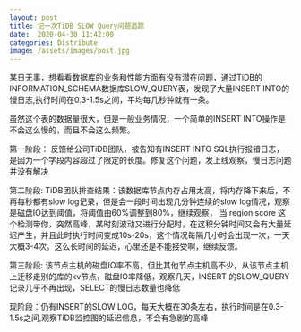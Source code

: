 ```yaml
---
layout: post
title: 记一次TiDB SLOW Query问题追踪
date:  2020-04-30 11:42:00
categories: Distribute
image: /assets/images/post.jpg
---
```


某日无事，想看看数据库的业务和性能方面有没有潜在问题，通过TiDB的INFORMATION_SCHEMA数据库SLOW_QUERY表，发现了大量INSERT INTO的慢日志,执行时间在0.3-1.5s之间，平均每几秒钟就有一条。

虽然这个表的数据量很大，但是一般业务情况，一个简单的INSERT INTO操作是不会这么慢的，而且不会这么频繁。

第一阶段： 反馈给公司TiDB团队，被告知有INSERT INTO SQL执行报错日志，是因为一个字段内容超过了限定的长度。修复这个问题，发上线观察，慢日志问题并没有解决

第二阶段: TiDB团队排查结果：该数据库节点内存占用太高，将内存降下来后，不再每秒都有slow log记录，但是会一段时间出现几分钟连续的slow log情况，观察是磁盘IO达到阈值，将阈值由60%调整到80%，继续观察， 当 region score 这个检测带你，突然高峰，某时刻波动又进行分配时，在这积分钟时间又会有大量延迟产生，并且此时执行时间变成10s-20s，这个情况每隔几小时会出现一次，一天大概3-4次。这么长时间的延迟，心里还是不能接受啊，继续反馈。

第三阶段: 该节点主机的磁盘IO率不高，但比其他节点主机高不少，从该节点主机上迁移走别的库的kv节点，磁盘IO率降低，观察几天，INSERT 的SLOW_QUERY 记录几乎不再出现，SELECT的慢日志数量也降低

现阶段：仍有INSERT的SLOW LOG，每天大概在30条左右，执行时间是在0.3-1.5s之间,观察TiDB监控图的延迟信息，不会有急剧的高峰
